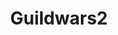 ---
title: Guildwars2
crosslinks:
- guildrecruitment
- GuildWars
- TrahearneJokes
- GuildWars2Builds
- xkcd
- guildwarsgonewild
- gw2raiders
- WoodenPotatoes
- ffxiv
- gw2economy
- CommanderYES
- AugmentedTyria
- MMORPG
- GW2Exchange
- pcmasterrace
- gw2devtrack
- Games
- wow
- elderscrollsonline
---